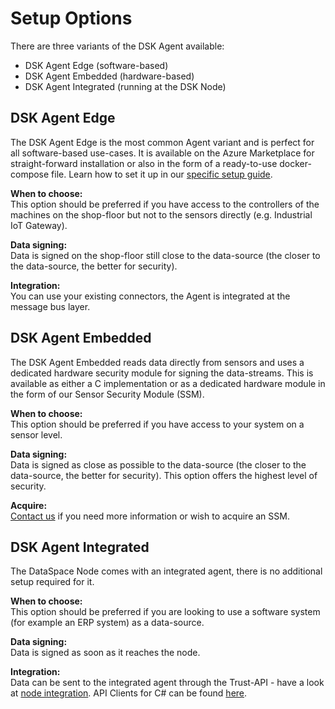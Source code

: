 # Setup Options

There are three variants of the DSK Agent available:

- DSK Agent Edge (software-based)
- DSK Agent Embedded (hardware-based)
- DSK Agent Integrated (running at the DSK Node)

## DSK Agent Edge

The DSK Agent Edge is the most common Agent variant and is perfect for all software-based use-cases. It is available on the Azure Marketplace for straight-forward installation or also in the form of a ready-to-use docker-compose file. Learn how to set it up in our [specific setup guide](./edge-setup.md).

**When to choose:**<br />
This option should be preferred if you have access to the controllers of the machines on the shop-floor but not to the sensors directly (e.g. Industrial IoT Gateway).

**Data signing:**<br />
Data is signed on the shop-floor still close to the data-source (the closer to the data-source, the better for security).

**Integration:**<br />
You can use your existing connectors, the Agent is integrated at the message bus layer.

## DSK Agent Embedded

The DSK Agent Embedded reads data directly from sensors and uses a dedicated hardware security module for signing the data-streams. This is available as either a C implementation or as a dedicated hardware module in the form of our Sensor Security Module (SSM).

**When to choose:**<br />
This option should be preferred if you have access to your system on a sensor level.

**Data signing:**<br />
Data is signed as close as possible to the data-source (the closer to the data-source, the better for security). This option offers the highest level of security.

**Acquire:**<br />
[Contact us](https://www.tributech.io/about-us/) if you need more information or wish to acquire an SSM.

## DSK Agent Integrated

The DataSpace Node comes with an integrated agent, there is no additional setup required for it.

**When to choose:**<br />
This option should be preferred if you are looking to use a software system (for example an ERP system) as a data-source.

**Data signing:**<br />
Data is signed as soon as it reaches the node.

**Integration:**<br />
Data can be sent to the integrated agent through the Trust-API - have a look at [node integration](../../integration/node/overview.md). API Clients for C# can be found [here](https://github.com/tributech-solutions/tributech-dsk-api-clients).
